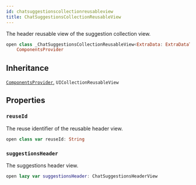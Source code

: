 ```yaml
---
id: chatsuggestionscollectionreusableview 
title: ChatSuggestionsCollectionReusableView
--- 
```


The header reusable view of the suggestion collection view.

``` swift
open class _ChatSuggestionsCollectionReusableView<ExtraData: ExtraDataTypes>: UICollectionReusableView,
    ComponentsProvider 
```

## Inheritance

[`ComponentsProvider`](../../Utils/ComponentsProvider), `UICollectionReusableView`

## Properties

### `reuseId`

The reuse identifier of the reusable header view.

``` swift
open class var reuseId: String 
```

### `suggestionsHeader`

The suggestions header view.

``` swift
open lazy var suggestionsHeader: ChatSuggestionsHeaderView 
```
